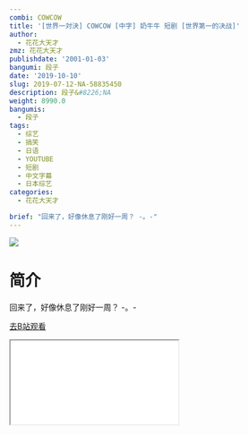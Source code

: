 ```yaml
---
combi: COWCOW
title: '[世界一対決] COWCOW [中字] 奶牛牛 短剧 [世界第一的决战]'
author:
  - 花花大天才
zmz: 花花大天才
publishdate: '2001-01-03'
bangumi: 段子
date: '2019-10-10'
slug: 2019-07-12-NA-58835450
description: 段子&#8226;NA
weight: 8990.0
bangumis:
  - 段子
tags:
  - 综艺
  - 搞笑
  - 日语
  - YOUTUBE
  - 短剧
  - 中文字幕
  - 日本综艺
categories:
  - 花花大天才

brief: "回来了，好像休息了刚好一周？ -。-"
---
```

![](https://raw.githubusercontent.com/tcgriffith/owaraisite/master/static/tmpimg/2dda1460a44bf5111ad334d30ea336d375aaea41.jpg.480.jpg)
# 简介  
回来了，好像休息了刚好一周？ -。-  

[去B站观看](https://www.bilibili.com/video/av58835450/)
<div class ="resp-container"><iframe class="testiframe" src="//player.bilibili.com/player.html?aid=58835450"", scrolling="no", allowfullscreen="true" > </iframe></div> 
